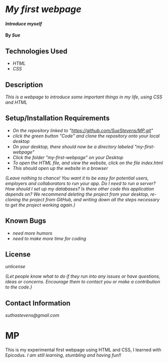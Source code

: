 # _My first webpage_

#### _Introduce myself_

#### By _**Sue**_

## Technologies Used

* _HTML_
* _CSS_


## Description

_This is a webpage to introduce some important things in my life, using CSS and HTML_

## Setup/Installation Requirements

* _On the repository linked to "https://github.com/SueStevens/MP.git"_
* _click the green button "Code" and clone the repository onto your local desktop_
* _On your desktop, there should now be a directory labeled "my-first-webpage"_
* _Click the folder "my-first-webpage" on your Desktop_
* _To open the HTML file, and view the website, click on the file index.html_
* _This should open up the website in a browser_

_{Leave nothing to chance! You want it to be easy for potential users, employers and collaborators to run your app. Do I need to run a server? How should I set up my databases? Is there other code this application depends on? We recommend deleting the project from your desktop, re-cloning the project from GitHub, and writing down all the steps necessary to get the project working again.}_

## Known Bugs

* _need more humors_
* _need to make more time for coding_

## License

_unlicense_

_{Let people know what to do if they run into any issues or have questions, ideas or concerns.  Encourage them to contact you or make a contribution to the code.}_

## Contact Information

_suthastevens@gmail.com_
# MP
This is my experimental first webpage using HTML and CSS, I learned with Epicodus. <em>I am still learning, stumbling and having fun!</em>! 
